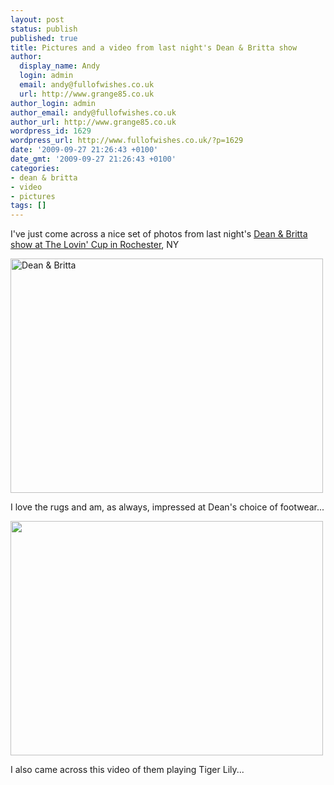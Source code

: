 ```yaml
---
layout: post
status: publish
published: true
title: Pictures and a video from last night's Dean & Britta show
author:
  display_name: Andy
  login: admin
  email: andy@fullofwishes.co.uk
  url: http://www.grange85.co.uk
author_login: admin
author_email: andy@fullofwishes.co.uk
author_url: http://www.grange85.co.uk
wordpress_id: 1629
wordpress_url: http://www.fullofwishes.co.uk/?p=1629
date: '2009-09-27 21:26:43 +0100'
date_gmt: '2009-09-27 21:26:43 +0100'
categories:
- dean & britta
- video
- pictures
tags: []
---
```

<p>I've just come across a nice set of photos from last night's <a href="/database/show/2009-09-26-dean-britta-the-lovin-cup-rochester-ny-usa/">Dean & Britta show at The Lovin' Cup in Rochester</a>, NY</p>
<p><a href="http://www.flickr.com/photos/83204357@N00/3958818681/"><img alt="Dean & Britta" src="http://farm3.static.flickr.com/2431/3958818681_04bf1f13fe.jpg" title="Dean & Britta" class="aligncenter" width="500" height="375" /></a></p>
<p>I love the rugs and am, as always, impressed at Dean's choice of footwear...</p>
<p><a href="http://www.flickr.com/photos/83204357@N00/3959663598/in/photostream/"><img alt="" src="http://farm3.static.flickr.com/2535/3959663598_d64f453dea.jpg" title="Deans feet" class="aligncenter" width="500" height="375" /></a></p>
<p>I also came across this video of them playing Tiger Lily...</p>
<p><figure class="caption "><figcaption class="caption-text"></figcaption></figure></p>
